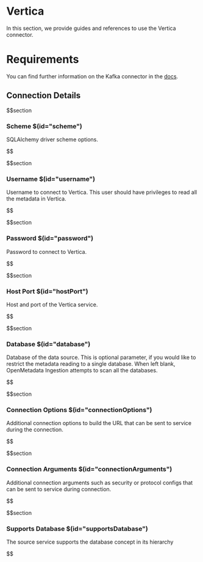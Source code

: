 # Vertica

In this section, we provide guides and references to use the Vertica connector.

# Requirements
<!-- to be updated -->
You can find further information on the Kafka connector in the [docs](https://docs.open-metadata.org/connectors/database/vertica).

## Connection Details

$$section
### Scheme $(id="scheme")

SQLAlchemy driver scheme options.
<!-- scheme to be updated -->
$$

$$section
### Username $(id="username")

Username to connect to Vertica. This user should have privileges to read all the metadata in Vertica.
<!-- username to be updated -->
$$

$$section
### Password $(id="password")

Password to connect to Vertica.
<!-- password to be updated -->
$$

$$section
### Host Port $(id="hostPort")

Host and port of the Vertica service.
<!-- hostPort to be updated -->
$$

$$section
### Database $(id="database")

Database of the data source. This is optional parameter, if you would like to restrict the metadata reading to a single database. When left blank, OpenMetadata Ingestion attempts to scan all the databases.
<!-- database to be updated -->
$$

$$section
### Connection Options $(id="connectionOptions")

Additional connection options to build the URL that can be sent to service during the connection.
<!-- connectionOptions to be updated -->
$$

$$section
### Connection Arguments $(id="connectionArguments")

Additional connection arguments such as security or protocol configs that can be sent to service during connection.
<!-- connectionArguments to be updated -->
$$

$$section
### Supports Database $(id="supportsDatabase")

The source service supports the database concept in its hierarchy
<!-- supportsDatabase to be updated -->
$$
